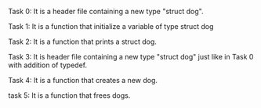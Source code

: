 Task 0: It is a header file containing a new type "struct dog".

Task 1: It is a function that initialize a variable of type struct dog

Task 2: It is a function that prints a struct dog.

Task 3: It is header file containing a new type "struct dog" just like in Task 0 with addition of typedef.

Task 4: It is a function that creates a new dog.

task 5: It is a function that frees dogs.